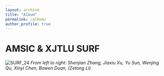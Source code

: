 ```yaml
---
layout: archive
title: "Album"
permalink: /album/
author_profile: true
---
```


AMSIC & XJTLU SURF
=====
![SURF_24](SURF_24.jpg)
*From left to right: Shenjian Zhang, Jiaxiu Xu, Yu Sun, Wenjing Qu, Xinyi Chen, Bowen Duan, (Zetong Li)*

